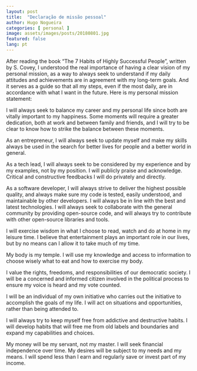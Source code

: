 ```yaml
---
layout: post
title:  "Declaração de missão pessoal"
author: Hugo Nogueira
categories: [ personal ]
image: assets/images/posts/20180801.jpg
featured: false
lang: pt
---
```


After reading the book “The 7 Habits of Highly Successful People”, written by S. Covey, I understood the real importance of having a clear vision of my personal mission, as a way to always seek to understand if my daily attitudes and achievements are in agreement with my long-term goals. And it serves as a guide so that all my steps, even if the most daily, are in accordance with what I want in the future. Here is my personal mission statement:

I will always seek to balance my career and my personal life since both are vitally important to my happiness. Some moments will require a greater dedication, both at work and between family and friends, and I will try to be clear to know how to strike the balance between these moments.

As an entrepreneur, I will always seek to update myself and make my skills always be used in the search for better lives for people and a better world in general.

As a tech lead, I will always seek to be considered by my experience and by my examples, not by my position. I will publicly praise and acknowledge. Critical and constructive feedbacks I will do privately and directly.

As a software developer, I will always strive to deliver the highest possible quality, and always make sure my code is tested, easily understood, and maintainable by other developers. I will always be in line with the best and latest technologies. I will always seek to collaborate with the general community by providing open-source code, and will always try to contribute with other open-source libraries and tools.

I will exercise wisdom in what I choose to read, watch and do at home in my leisure time. I believe that entertainment plays an important role in our lives, but by no means can I allow it to take much of my time.

My body is my temple. I will use my knowledge and access to information to choose wisely what to eat and how to exercise my body.

I value the rights, freedoms, and responsibilities of our democratic society. I will be a concerned and informed citizen involved in the political process to ensure my voice is heard and my vote counted.

I will be an individual of my own initiative who carries out the initiative to accomplish the goals of my life. I will act on situations and opportunities, rather than being attended to.

I will always try to keep myself free from addictive and destructive habits. I will develop habits that will free me from old labels and boundaries and expand my capabilities and choices.

My money will be my servant, not my master. I will seek financial independence over time. My desires will be subject to my needs and my means. I will spend less than I earn and regularly save or invest part of my income.
